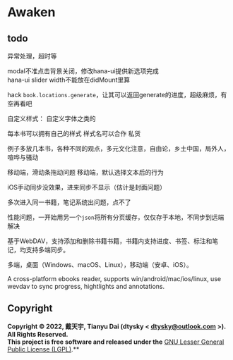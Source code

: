 # Awaken

## todo

异常处理，超时等

modal不准点击背景关闭，修改hana-ui提供新选项完成  
hana-ui slider width不能放在didMount里算

hack `book.locations.generate`，让其可以返回generate的进度，超级麻烦，有空再看吧

自定义样式：
自定义字体之类的

每本书可以拥有自己的样式
样式名可以合作 私货

例子多放几本书，各种不同的观点，多元文化注意，自由论，乡土中国，局外人，喧哗与骚动

移动端，滑动条拖动问题
移动端，默认选择文本后的行为

iOS手动同步没效果，进来同步不显示（估计是封面问题）

多次进入同一书籍，笔记系统出问题，点不了

性能问题，一开始用另一个`json`将所有分页缓存，仅仅存于本地，不同步到远端 解决

基于WebDAV，支持添加和删除书籍书籍，书籍内支持进度、书签、标注和笔记，均支持多端同步。

多端，桌面（Windows、macOS、Linux），移动端（安卓、iOS）。

A cross-platform ebooks reader, supports win/android/mac/ios/linux, use wevdav to sync progress, hightlights and annotations.

## Copyright
**Copyright © 2022, 戴天宇, Tianyu Dai (dtysky < dtysky@outlook.com >). All Rights Reserved.**  
**This project is free software and released under the** [GNU Lesser General Public License (LGPL)](https://www.gnu.org/licenses/lgpl-3.0.en.html).**
